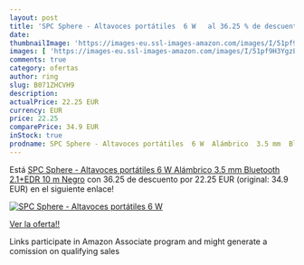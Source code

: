 ```yaml
---
layout: post
title: 'SPC Sphere - Altavoces portátiles  6 W   al 36.25 % de descuento'
date: 
thumbnailImage: 'https://images-eu.ssl-images-amazon.com/images/I/51pf9H3YgzL._SL200_.jpg'
images: [ 'https://images-eu.ssl-images-amazon.com/images/I/51pf9H3YgzL._SL200_.jpg' ]
comments: true
category: ofertas
author: ring
slug: B071ZHCVH9
description:
actualPrice: 22.25 EUR
currency: EUR
price: 22.25
comparePrice: 34.9 EUR
inStock: true
prodname: SPC Sphere - Altavoces portátiles  6 W  Alámbrico  3.5 mm  Bluetooth 2.1+EDR  10 m   Negro
---
```


Está [SPC Sphere - Altavoces portátiles  6 W  Alámbrico  3.5 mm  Bluetooth 2.1+EDR  10 m   Negro](https://www.amazon.es/dp/B071ZHCVH9/?tag=tolees-21) con 36.25 de descuento por 22.25 EUR (original: 34.9 EUR) en el siguiente enlace!

[![SPC Sphere - Altavoces portátiles  6 W  ](https://images-eu.ssl-images-amazon.com/images/I/51pf9H3YgzL._SL200_.jpg)](https://www.amazon.es/dp/B071ZHCVH9/?tag=tolees-21)

[Ver la oferta!!](https://www.amazon.es/dp/B071ZHCVH9/?tag=tolees-21)

Links participate in Amazon Associate program and might generate a comission on qualifying sales


